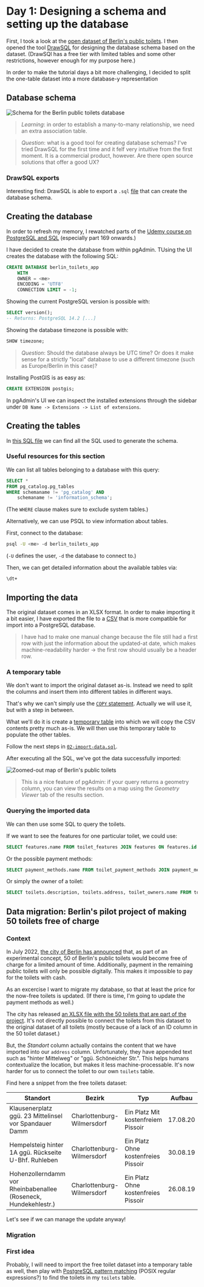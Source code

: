 # Day 1: Designing a schema and setting up the database

First, I took a look at the [open dataset of Berlin's public toilets](https://daten.berlin.de/datensaetze/standorte-der-%C3%B6ffentlichen-toiletten). I then opened the tool [DrawSQL](https://drawsql.app) for designing the database schema based on the dataset. (DrawSQl has a free tier with limited tables and some other restrictions, however enough for my purpose here.)

In order to make the tutorial days a bit more challenging, I decided to split the one-table dataset into a more database-y representation

## Database schema

![Schema for the Berlin public toilets database](/assets/images/public_toilets_schema.png)

> _Learning_: in order to establish a many-to-many relationship, we need an extra association table.

> _Question_: what is a good tool for creating database schemas? I've tried DrawSQL for the first time and it felf very intuitive from the first moment. It is a commercial product, however. Are there open source solutions that offer a good UX?

### DrawSQL exports

Interesting find: DrawSQL is able to export a `.sql` [file](/assets/others/drawSQL-pgsql-export-2022-08-29.sql) that can create the database schema.

## Creating the database

In order to refresh my memory, I rewatched parts of the [Udemy course on PostgreSQL and SQL](https://www.udemy.com/course/sql-and-postgresql) (especially part 169 onwards.)

I have decided to create the database from within pgAdmin. TUsing the UI creates the database with the following SQL:

```sql
CREATE DATABASE berlin_toilets_app
    WITH
    OWNER = <me>
    ENCODING = 'UTF8'
    CONNECTION LIMIT = -1;
```

Showing the current PostgreSQL version is possible with:

```sql
SELECT version();
-- Returns: PostgreSQL 14.2 [...]
```

Showing the database timezone is possible with:

```sql
SHOW timezone;
```

> _Question_: Should the database always be UTC time? Or does it make sense for a strictly "local" database to use a different timezone (such as Europe/Berlin in this case)?

Installing PostGIS is as easy as:

```sql
CREATE EXTENSION postgis;
```

In pgAdmin's UI we can inspect the installed extensions through the sidebar under `DB Name -> Extensions -> List of extensions`.

## Creating the tables

In [this SQL file](/sql/01-create-tables.sql) we can find all the SQL used to generate the schema.

### Useful resources for this section

We can list all tables belonging to a database with this query:

```sql
SELECT *
FROM pg_catalog.pg_tables
WHERE schemaname != 'pg_catalog' AND 
    schemaname != 'information_schema';
```

(The `WHERE` clause makes sure to exclude system tables.)

Alternatively, we can use PSQL to view information about tables.

First, connect to the database:

```bash
psql -U <me> -d berlin_toilets_app
```

(`-U` defines the user, `-d` the database to connect to.)

Then, we can get detailed information about the available tables via:

```psql
\dt+
```

## Importing the data

The original dataset comes in an XLSX format. In order to make importing it a bit easier, I have exported the file to a [CSV](/assets/data/berliner-toiletten-standorte.csv) that is more compatible for import into a PostgreSQL database.

> I have had to make one manual change because the file still had a first row with just the information about the updated-at date, which makes machine-readability harder -> the first row should usually be a header row.

### A temporary table

We don't want to import the original dataset as-is. Instead we need to split the columns and insert them into different tables in different ways.

That's why we can't simply use the [`COPY` statement](https://www.postgresql.org/docs/current/sql-copy.html). Actually we will use it, but with a step in between.

What we'll do it is create a [temporary table](https://www.postgresql.org/docs/14/sql-createtable.html) into which we will copy the CSV contents pretty much as-is. We will then use this temporary table to populate the other tables.

Follow the next steps in [`02-import-data.sql`](/sql/02-import-data.sql).

After executing all the SQL, we've got the data successfully imported:

![Zoomed-out map of Berlin's public toilets](/assets/images/berlin_toilets_map.png)

> This is a nice feature of pgAdmin: if your query returns a geometry column, you can view the results on a map using the _Geometry Viewer_ tab of the results section.

### Querying the imported data

We can then use some SQL to query the toilets.

If we want to see the features for one particular toilet, we could use:

```sql
SELECT features.name FROM toilet_features JOIN features ON features.id = toilet_features.feature_id WHERE toilet_id = 1432;
```

Or the possible payment methods:

```sql
SELECT payment_methods.name FROM toilet_payment_methods JOIN payment_methods ON payment_methods.id = toilet_payment_methods.payment_method_id WHERE toilet_id = 1432;
```

Or simply the owner of a toilet:

```sql
SELECT toilets.description, toilets.address, toilet_owners.name FROM toilets JOIN toilet_owners ON toilet_owners.id = toilets.toilet_owner_id WHERE toilets.id = 1432;
```

## Data migration: Berlin's pilot project of making 50 toilets free of charge

### Context

In July 2022, [the city of Berlin has announced](https://www.berlin.de/sen/uvk/verkehr/infrastruktur/oeffentliche-toiletten/) that, as part of an experimental concept, 50 of Berlin's public toilets would become free of charge for a limited amount of time. Additionally, payment in the remaining public toilets will only be possible digitally. This makes it impossible to pay for the toilets with cash.

As an excercise I want to migrate my database, so that at least the price for the now-free toilets is updated. (If there is time, I'm going to update the payment methods as well.)

The city has released [an XLSX file with the 50 toilets that are part of the project](https://www.berlin.de/sen/uvk/verkehr/infrastruktur/oeffentliche-toiletten/download/). It's not directly possible to connect the toilets from this dataset to the original dataset of all toilets (mostly because of a lack of an ID column in the 50 toilet dataset.)

But, the _Standort_ column actually contains the content that we have imported into our `address` column. Unfortunately, they have appended text such as "hinter Mittelweg" or "ggü. Schöneicher Str.". This helps humans contextualize the location, but makes it less machine-processable. It's now harder for us to connect the toilet to our own `toilets` table.

Find here a snippet from the free toilets dataset:

|Standort                                                       |Bezirk                    |Typ                                |Aufbau  |
|---------------------------------------------------------------|--------------------------|-----------------------------------|--------|
|Klausenerplatz ggü. 23 Mittelinsel vor Spandauer Damm          |Charlottenburg-Wilmersdorf|Ein Platz Mit kostenfreiem Pissoir |17.08.20|
|Hempelsteig hinter 1A ggü. Rückseite U-Bhf. Ruhleben           |Charlottenburg-Wilmersdorf|Ein Platz Ohne kostenfreies Pissoir|30.08.19|
|Hohenzollerndamm vor Rheinbabenallee (Roseneck, Hundekehlestr.)|Charlottenburg-Wilmersdorf|Ein Platz Ohne kostenfreies Pissoir|26.08.19|

Let's see if we can manage the update anyway!

### Migration

### First idea

Probably, I will need to import the free toilet dataset into a temporary table as well, then play with [PostgreSQL pattern matching](https://www.postgresql.org/docs/current/functions-matching.html) (POSIX regular expressions?) to find the toilets in my `toilets` table.
